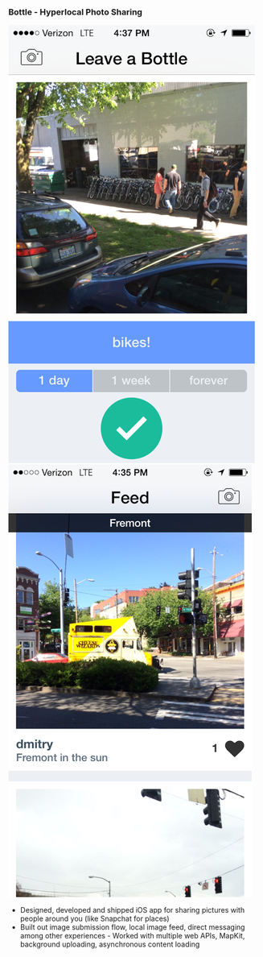### Bottle - Hyperlocal Photo Sharing
![App screenshot](./img/bottle1.png)
![App screenshot](./img/bottle2.png)
- Designed, developed and shipped iOS app for sharing pictures with people around you (like Snapchat for places) 
- Built out image submission flow, local image feed, direct messaging among other experiences - Worked with multiple web APIs, MapKit, background uploading, asynchronous content loading 
